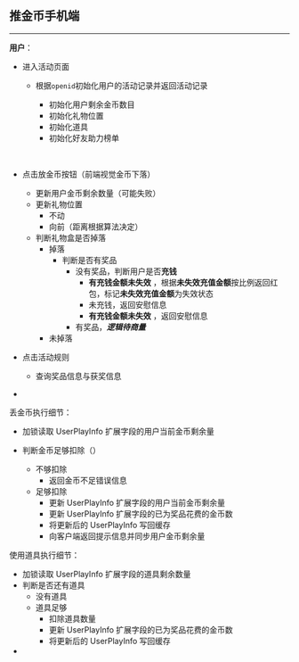 ## 推金币手机端

------

**用户**：

+ 进入活动页面

  + 根据`openid`初始化用户的活动记录并返回活动记录

    + 初始化用户剩余金币数目
    + 初始化礼物位置
    + 初始化道具
    + 初始化好友助力榜单

    ​

+ 点击放金币按钮（前端视觉金币下落）

  + 更新用户金币剩余数量（可能失败）
  + 更新礼物位置
    + 不动
    + 向前（距离根据算法决定）
  + 判断礼物盒是否掉落
    + 掉落
      + 判断是否有奖品
        + 没有奖品，判断用户是否**充钱**
          + **有充钱金额未失效** ，根据**未失效充值金额**按比例返回红包，标记**未失效充值金额**为失效状态
          + 未充钱，返回安慰信息
          + **有充钱金额未失效** ，返回安慰信息
        + 有奖品，***逻辑待商量***
    + 未掉落



+ 点击活动规则
  + 查询奖品信息与获奖信息
+ ​





丢金币执行细节：

+ 加锁读取 UserPlayInfo 扩展字段的用户当前金币剩余量


+ 判断金币足够扣除（）
  + 不够扣除
    + 返回金币不足错误信息
  + 足够扣除
    + 更新 UserPlayInfo 扩展字段的用户当前金币剩余量
    + 更新 UserPlayInfo 扩展字段的已为奖品花费的金币数
    + 将更新后的 UserPlayInfo 写回缓存
    + 向客户端返回提示信息并同步用户金币剩余量





使用道具执行细节：

+ 加锁读取 UserPlayInfo 扩展字段的道具剩余数量
+ 判断是否还有道具
  + 没有道具
  + 道具足够
    + 扣除道具数量
    + 更新 UserPlayInfo 扩展字段的已为奖品花费的金币数
    + 将更新后的 UserPlayInfo 写回缓存
+ ​